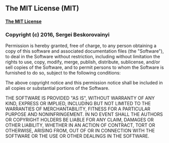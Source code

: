## The MIT License (MIT)

#### [The MIT License](http://www.opensource.org/licenses/mit-license.php)
### Copyright (c) 2016, Sergei Beskorovainyi

Permission is hereby granted, free of charge, to any person obtaining a copy of 
this software and associated documentation files (the "Software"), to deal in the 
Software without restriction, including without limitation the rights to use, 
copy, modify, merge, publish, distribute, sublicense, and/or sell copies of the 
Software, and to permit persons to whom the Software is furnished to do so, 
subject to the following conditions:

The above copyright notice and this permission notice shall be included in all 
copies or substantial portions of the Software.

THE SOFTWARE IS PROVIDED "AS IS", WITHOUT WARRANTY OF ANY KIND, EXPRESS OR 
IMPLIED, INCLUDING BUT NOT LIMITED TO THE WARRANTIES OF MERCHANTABILITY, FITNESS 
FOR A PARTICULAR PURPOSE AND NONINFRINGEMENT. IN NO EVENT SHALL THE AUTHORS OR 
COPYRIGHT HOLDERS BE LIABLE FOR ANY CLAIM, DAMAGES OR OTHER LIABILITY, WHETHER 
IN AN ACTION OF CONTRACT, TORT OR OTHERWISE, ARISING FROM, OUT OF OR IN CONNECTION 
WITH THE SOFTWARE OR THE USE OR OTHER DEALINGS IN THE SOFTWARE.